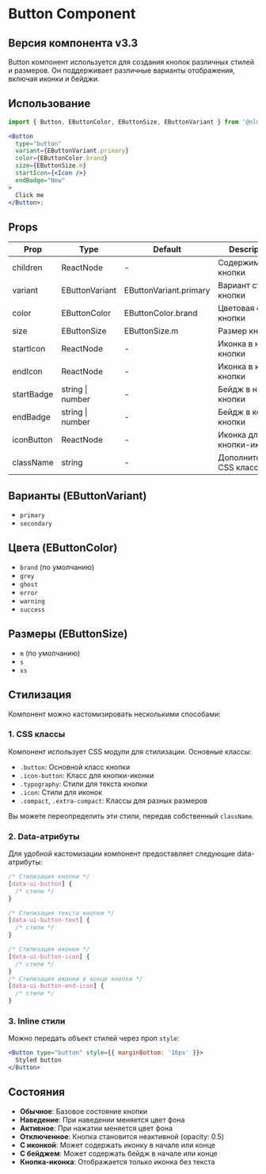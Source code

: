 # Button Component

## Версия компонента v3.3

Button компонент используется для создания кнопок различных стилей и размеров. Он поддерживает различные варианты отображения, включая иконки и бейджи.

## Использование

```jsx
import { Button, EButtonColor, EButtonSize, EButtonVariant } from '@nlmk/ds-2.0';

<Button
  type="button"
  variant={EButtonVariant.primary}
  color={EButtonColor.brand}
  size={EButtonSize.m}
  startIcon={<Icon />}
  endBadge="New"
>
  Click me
</Button>;
```

## Props

| Prop       | Type             | Default                | Description              |
| ---------- | ---------------- | ---------------------- | ------------------------ |
| children   | ReactNode        | -                      | Содержимое кнопки        |
| variant    | EButtonVariant   | EButtonVariant.primary | Вариант стиля кнопки     |
| color      | EButtonColor     | EButtonColor.brand     | Цветовая схема кнопки    |
| size       | EButtonSize      | EButtonSize.m          | Размер кнопки            |
| startIcon  | ReactNode        | -                      | Иконка в начале кнопки   |
| endIcon    | ReactNode        | -                      | Иконка в конце кнопки    |
| startBadge | string \| number | -                      | Бейдж в начале кнопки    |
| endBadge   | string \| number | -                      | Бейдж в конце кнопки     |
| iconButton | ReactNode        | -                      | Иконка для кнопки-иконки |
| className  | string           | -                      | Дополнительный CSS класс |

## Варианты (EButtonVariant)

- `primary`
- `secondary`

## Цвета (EButtonColor)

- `brand` (по умолчанию)
- `grey`
- `ghost`
- `error`
- `warning`
- `success`

## Размеры (EButtonSize)

- `m` (по умолчанию)
- `s`
- `xs`

## Стилизация

Компонент можно кастомизировать несколькими способами:

### 1. CSS классы

Компонент использует CSS модули для стилизации. Основные классы:

- `.button`: Основной класс кнопки
- `.icon-button`: Класс для кнопки-иконки
- `.typography`: Стили для текста кнопки
- `.icon`: Стили для иконок
- `.compact`, `.extra-compact`: Классы для разных размеров

Вы можете переопределить эти стили, передав собственный `className`.

### 2. Data-атрибуты

Для удобной кастомизации компонент предоставляет следующие data-атрибуты:

```css
/* Стилизация кнопки */
[data-ui-button] {
  /* стили */
}

/* Стилизация текста кнопки */
[data-ui-button-text] {
  /* стили */
}

/* Стилизация иконки */
[data-ui-button-icon] {
  /* стили */
}
/* Стилизация иконки в конце кнопки */
[data-ui-button-end-icon] {
  /* стили */
}
```

### 3. Inline стили

Можно передать объект стилей через проп `style`:

```jsx
<Button type="button" style={{ marginBottom: '16px' }}>
  Styled button
</Button>
```

## Состояния

- **Обычное**: Базовое состояние кнопки
- **Наведение**: При наведении меняется цвет фона
- **Активное**: При нажатии меняется цвет фона
- **Отключенное**: Кнопка становится неактивной (opacity: 0.5)
- **С иконкой**: Может содержать иконку в начале или конце
- **С бейджем**: Может содержать бейдж в начале или конце
- **Кнопка-иконка**: Отображается только иконка без текста
